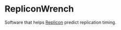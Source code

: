 RepliconWrench
==============
Software that helps [Replicon](https://github.com/RepliconBioinfo/Replicon) predict replication timing.
